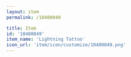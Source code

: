```yaml
---
layout: item
permalink: /10400049

title: Item
id: '10400049'
item_name: 'Lightning Tattoo'
icon_url: 'item/icon/customize/10400049.png'
---
```

